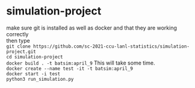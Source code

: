 # simulation-project

make sure git is installed as well as docker and that they are working correctly<br>
then type<br>
`git clone https://github.com/sc-2021-ccu-lanl-statistics/simulation-project.git`<br>
`cd simulation-project`<br>
`docker build . -t batsim:april_9`   This will take some time.<br>
`docker create --name test -it -t batsim:april_9`<br>
`docker start -i test`<br>
`python3 run_simulation.py`<br>
